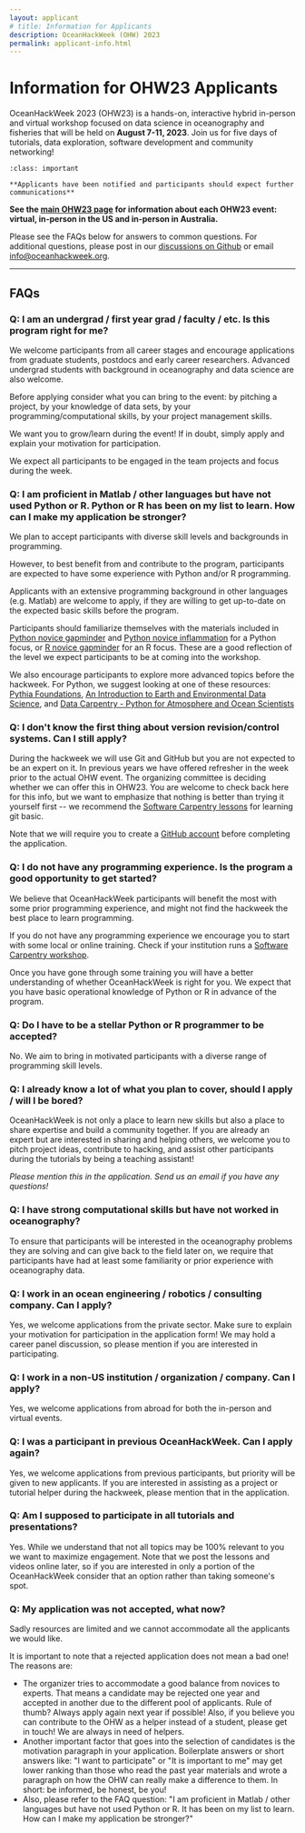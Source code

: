 ```yaml
---
layout: applicant
# title: Information for Applicants
description: OceanHackWeek (OHW) 2023
permalink: applicant-info.html
---
```


# Information for OHW23 Applicants

OceanHackWeek 2023 (OHW23) is a hands-on, interactive hybrid in-person and virtual workshop focused on data science in oceanography and fisheries that will be held on **August 7-11, 2023**. Join us for five days of tutorials, data exploration, software development and community networking!

```{admonition} OceanHackWeek 2023
:class: important

**Applicants have been notified and participants should expect further communications**
```

**See the [main OHW23 page](index) for information about each OHW23 event: virtual, in-person in the US and in-person in Australia.**

Please see the FAQs below for answers to common questions.
For additional questions, please post in our [discussions on Github](https://github.com/orgs/oceanhackweek/discussions/categories/q-a) or email 
<a href="mailto:info@oceanhackweek.org" target="_blank">info@oceanhackweek.org</a>.

---

## FAQs

### Q: I am an undergrad / first year grad / faculty / etc. Is this program right for me?

We welcome participants from all career stages and encourage applications from graduate students,
postdocs and early career researchers. Advanced undergrad students with background in oceanography
and data science are also welcome.

Before applying consider what you can bring to the event:
by pitching a project,
by your knowledge of data sets,
by your programming/computational skills,
by your project management skills.

We want you to grow/learn during the event!
If in doubt,
simply apply and explain your motivation for participation.

We expect all participants to be engaged in the team projects and focus during the week.

### Q: I am proficient in Matlab / other languages but have not used Python or R. Python or R has been on my list to learn. How can I make my application be stronger?

We plan to accept participants with diverse skill levels and backgrounds in programming.

However, to best benefit from and contribute to the program, participants are expected to have some experience with Python and/or R programming.

Applicants with an extensive programming background in other languages (e.g. Matlab) are welcome to apply,
if they are willing to get up-to-date on the expected basic skills before the program.

Participants should familiarize themselves with the materials included in [Python novice gapminder](https://swcarpentry.github.io/python-novice-gapminder/) and [Python novice inflammation](https://swcarpentry.github.io/python-novice-inflammation/) for a Python focus, or [R novice gapminder](http://swcarpentry.github.io/r-novice-gapminder/) for an R focus. These are a good reflection of the level we expect participants to be at coming into the workshop.

We also encourage participants to explore more advanced topics before the hackweek. For Python, we suggest looking at one of these resources: [Pythia Foundations](https://foundations.projectpythia.org/), [An Introduction to Earth and Environmental Data Science](https://earth-env-data-science.github.io/intro), and [Data Carpentry - Python for Atmosphere and Ocean Scientists](https://carpentries-lab.github.io/python-aos-lesson/)

### Q: I don't know the first thing about version revision/control systems. Can I still apply?

During the hackweek we will use Git and GitHub but you are not expected to be an expert on it. In previous years we have offered refresher in the week prior to the actual OHW event. The organizing committee is deciding whether we can offer this in OHW23. You are welcome to check back here for this info, but we want to emphasize that nothing is better than trying it yourself first -- we recommend the [Software Carpentry lessons](https://swcarpentry.github.io/git-novice/) for learning git basic. 

Note that we will require you to create a [GitHub account](https://github.com/) before completing the application.

### Q: I do not have any programming experience. Is the program a good opportunity to get started?

We believe that OceanHackWeek participants will benefit the most with some prior programming experience,
and might not find the hackweek the best place to learn programming.

If you do not have any programming experience we encourage you to start with some local or online training.
Check if your institution runs a [Software Carpentry workshop](https://software-carpentry.org/workshops/).

Once you have gone through some training you will have a better understanding of whether OceanHackWeek is right for you.
We expect that you have basic operational knowledge of Python or R in advance of the program.

### Q: Do I have to be a stellar Python or R programmer to be accepted?

No. We aim to bring in motivated participants with a diverse range of programming skill levels.

### Q: I already know a lot of what you plan to cover, should I apply / will I be bored?

OceanHackWeek is not only a place to learn new skills but also a place to share expertise and build a community together.
If you are already an expert but are interested in sharing and helping others,
we welcome you to pitch project ideas,
contribute to hacking,
and assist other participants during the tutorials by being a teaching assistant!

*Please mention this in the application. Send us an email if you have any questions!*

### Q: I have strong computational skills but have not worked in oceanography?

To ensure that participants will be interested in the oceanography problems they are solving and can give back to the field later on,
we require that participants have had at least some familiarity or prior experience with oceanography data.

### Q: I work in an ocean engineering / robotics / consulting company. Can I apply?

<!-- We expect participants from the private sector to pay for their own expenses. -->
Yes, we welcome applications from the private sector. 
Make sure to explain your motivation for participation in the application form!
We may hold a career panel discussion,
so please mention if you are interested in participating.

### Q: I work in a non-US institution / organization / company. Can I apply?

Yes, we welcome applications from abroad for both the in-person and virtual events.

### Q: I was a participant in previous OceanHackWeek. Can I apply again?

Yes, we welcome applications from previous participants,
but priority will be given to new applicants.
If you are interested in assisting as a project or tutorial helper during the hackweek,
please mention that in the application.

### Q: Am I supposed to participate in all tutorials and presentations?

Yes. While we understand that not all topics may be 100% relevant to you we want to maximize engagement. Note that we post the lessons and videos online later, so if you are interested in only a portion of the OceanHackWeek consider that an option rather than taking someone's spot.

### Q: My application was not accepted, what now?

Sadly resources are limited and we cannot accommodate all the applicants we would like.

It is important to note that a rejected application does not mean a bad one! The reasons are:

- The organizer tries to accommodate a good balance from novices to experts. That means a candidate may be rejected one year and accepted in another due to the different pool of applicants. Rule of thumb? Always apply again next year if possible! Also, if you believe you can contribute to the OHW as a helper instead of a student, please get in touch! We are always in need of helpers.
- Another important factor that goes into the selection of candidates is the motivation paragraph in your application. Boilerplate answers or short answers like: "I want to participate" or "It is important to me" may get lower ranking than those who read the past year materials and wrote a paragraph on how the OHW can really make a difference to them. In short: be informed, be honest, be you!
- Also, please refer to the FAQ question: "I am proficient in Matlab / other languages but have not used Python or R. It has been on my list to learn. How can I make my application be stronger?"
